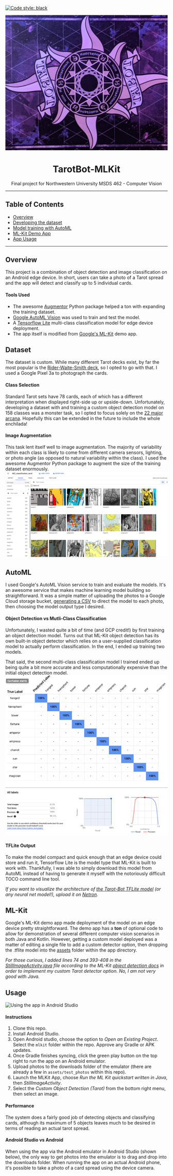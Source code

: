 [![Code style: black](https://img.shields.io/badge/code%20style-black-000000.svg)](https://github.com/psf/black)
<!-- HEADER -->
![Header Image](./assets/readme_pics/tarot.jpg)
<p align="center">
  <h1 align="center">TarotBot-MLKit</h1>
  <p align="center">
     Final project for Northwestern University MSDS 462 - Computer Vision
  </p>
</p>

***
## Table of Contents
* [Overview](#Overview)
* [Developing the dataset](#Dataset)
* [Model training with AutoML](#AutoML)
* [ML-Kit Demo App](#ML-Kit)
* [App Usage](#usage)



***
## Overview
This project is a combination of object detection and image classification on an Android edge device. In short, users can take a photo of a Tarot spread and the app will detect and classify up to 5 individual cards.

#### Tools Used
* The awesome [Augmentor](https://augmentor.readthedocs.io/en/master/) Python package helped a ton with expanding the training dataset.
* [Google AutoML Vision](https://cloud.google.com/vision) was used to train and test the model.
* A [Tensorflow Lite](https://www.tensorflow.org/lite/) multi-class classification model for edge device deployment.
* The app itself is modified from [Google's ML-Kit](https://developers.google.com/ml-kit/guides) demo app.



## Dataset
The dataset is custom. While many different Tarot decks exist, by far the most popular is the [Rider-Waite-Smith deck](https://en.wikipedia.org/wiki/Rider-Waite_tarot_deck), so I opted to go with that. I used a Google Pixel 3a to photograph the cards.

#### Class Selection
Standard Tarot sets have 78 cards, each of which has a different interpretation when displayed right-side up or upside-down.
Unfortunately, developing a dataset with and training a custom object detection model on 158 classes was a monster task, so I opted to focus solely on the [22 major arcana](./assets/training_data). Hopefully this can be extended in the future to include the whole enchilada!

#### Image Augmentation
This task lent itself well to image augmentation. The majority of variability within each class is likely to come from different camera sensors, lighting, or photo angle (as opposed to natural variability within the class). I used the awesome Augmentor Python package to augment the size of the training dataset enormously.
![Dataset photo](./assets/readme_pics/dataset.png)



## AutoML
I used Google's AutoML Vision service to train and evaluate the models. It's an awesome service that makes machine learning model building so straightforward. It was a simple matter of uploading the photos to a Google Cloud storage bucket, [generating a CSV](./assets/training_data/gcp_automl_training_csv.py) to direct the model to each photo, then choosing the model output type I desired.

#### Object Detection vs Mutli-Class Classification
Unfortunately, I wasted quite a bit of time (and GCP credit!) by first training an object detection model. Turns out that ML-Kit object detection has its own built-in object detector which relies on a user-supplied classification model to actually perform classification. In the end, I ended up training two models.

That said, the second multi-class classification model I trained ended up being quite a bit more accurate and less computationally expensive than the initial object detection model.
![Confusion Matrix](./assets/readme_pics/confusion_matrix.png)
![AUROC](./assets/readme_pics/ROC.png)

#### TFLite Output
To make the model compact and quick enough that an edge device could store and run it, Tensorflow Lite is the model type that ML-Kit is built to work with. Thankfully, I was able to simply download this model from AutoML instead of having to generate it myself with the notoriously difficult TOCO command line tool.

*If you want to visualize the architecture of [the Tarot-Bot TFLite model](./mlkit/app/src/main/assets/tarot-classify.tflite) (or any neural net model!), upload it on [Netron](https://netron.app/).*




## ML-Kit
Google's ML-Kit demo app made deployment of the model on an edge device pretty straightforward. The demo app has a **ton** of optional code to allow for demonstration of several different computer vision scenarios in both Java and Kotlin. However, getting a custom model deployed was a matter of editing a single file to add a custom detector option, then dropping the .tflite model into the [assets](./mlkit/app/src/main/assets) folder within the app directory.

*For those curious, I added lines 74 and 393-408 in the [StillImageActivity.java](./mlkit/app/src/main/java/com/google/mlkit/vision/demo/java/StillImageActivity.java) file according to the ML-Kit [object detection docs](https://developers.google.com/ml-kit/vision/object-detection/android) in order to implement my custom Tarot detector option. No, I am not very good with Java.*




## Usage
![Using the app in Android Studio](./assets/readme_pics/tarot_android_studio_usage.gif)

#### Instructions
1. Clone this repo.
2. Install Android Studio.
3. Open Android studio, choose the option to *Open an Existing Project*. Select the `mlkit` folder within the repo. Approve any Gradle or APK updates.
4. Once Gradle finishes syncing, click the green play button on the top right to run the app on an Android emulator.
5. Upload photos to the downloads folder of the emulator (there are already a few in `assets/test_photos` within this repo).
6. Launch the MLKit App, choose  *Run the ML Kit quickstart written in Java*, then *StillImageActivity*.
8. Select the *Custom Object Detection (Tarot)* from the bottom right menu, then select an image.

#### Performance
The system does a fairly good job of detecting objects and classifying cards, although its maximum of 5 objects leaves much to be desired in terms of reading an actual tarot spread.
#### Android Studio vs Android
When using the app via the Android emulator in Android Studio (shown below), the only way to get photos into the emulator is to drag and drop into the downloads folder. When running the app on an actual Android phone, it's possible to take a photo of a card spread using the device camera.
